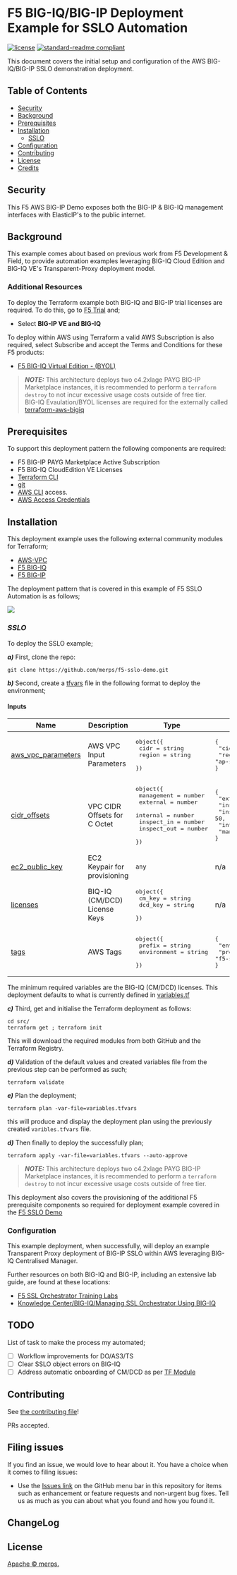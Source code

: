 # F5 BIG-IQ/BIG-IP Deployment Example for SSLO Automation

[![license](https://img.shields.io/github/license/merps/f5-sslo-demo)](LICENSE)
[![standard-readme compliant](https://img.shields.io/badge/readme%20style-standard-brightgreen.svg?style=flat-square)](https://github.com/RichardLitt/standard-readme)

This document covers the initial setup and configuration of the AWS BIG-IQ/BIG-IP SSLO demonstration deployment.

## Table of Contents

- [Security](#security)
- [Background](#background)
- [Prerequisites](#prerequisites)
- [Installation](#installation)
  - [SSLO](#SSLO)
- [Configuration](#configuration)
- [Contributing](#contributing)
- [License](#license)
- [Credits](#credits)

## Security

This F5 AWS BIG-IP Demo exposes both the BIG-IP & BIG-IQ management interfaces with ElasticIP's to the public internet.


## Background

This example comes about based on previous work from F5 Development & Field, to provide automation examples leveraging
BIG-IQ Cloud Edition and BIG-IQ VE's Transparent-Proxy deployment model.  

### Additional Resources

To deploy the Terraform example both BIG-IQ and BIG-IP trial licenses are required.  To do this,
go to [F5 Trial](https://f5.com/products/trials/product-trials) and;

   * Select **BIG-IP VE and BIG-IQ**

To deploy within AWS using Terraform a valid AWS Subscription is also required, select 
Subscribe and accept the Terms and Conditions for these F5 products:

   * [F5 BIG-IQ Virtual Edition - (BYOL)](https://aws.amazon.com/marketplace/pp/B00KIZG6KA)

> **_NOTE:_** This architecture deploys two c4.2xlage PAYG BIG-IP Marketplace instances, it is 
recommended to perform a `terraform destroy` to not incur excessive usage costs outside of free tier.  
> BIG-IQ Evaulation/BYOL licenses are required for the externally called [terraform-aws-bigiq](https://github.com/merps/terraform-aws-bigiq)


## Prerequisites

To support this deployment pattern the following components are required:

* F5 BIG-IP PAYG Marketplace Active Subscription
* F5 BIG-IQ CloudEdition VE Licenses
* [Terraform CLI](https://www.terraform.io/docs/cli-index.html)
* [git](https://git-scm.com/)
* [AWS CLI](https://aws.amazon.com/cli/) access.
* [AWS Access Credentials](https://docs.aws.amazon.com/general/latest/gr/aws-security-credentials.html)


## Installation 

This deployment example uses the following external community modules for Terraform;

* [AWS-VPC](https://github.com/terraform-aws-modules/terraform-aws-vpc)
* [F5 BIG-IQ](https://github.com/merps/terraform-aws-bigiq)
* [F5 BIG-IP](https://github.com/merps/terraform-aws-bigip)

The deployment pattern that is covered in this example of F5 SSLO Automation is as follows;

![](../images/transparent-proxy.png)

### *SSLO*

To deploy the SSLO example;

***a)*** First, clone the repo:
```
git clone https://github.com/merps/f5-sslo-demo.git
```

***b)*** Second, create a [tfvars](https://www.terraform.io/docs/configuration/variables.html) file in the following format to deploy the environment;

#### Inputs
| Name | Description | Type | Default | Required |
|------|-------------|------|---------|:--------:|
| <a name="input_aws_vpc_parameters"></a> [aws\_vpc\_parameters](#input\_aws\_vpc\_parameters) | AWS VPC Input Parameters | <pre>object({<br>    cidr   = string<br>    region = string<br>  })</pre> | <pre>{<br>  "cidr": "10.0.0.0/16",<br>  "region": "ap-southeast-2"<br>}</pre> | no |
| <a name="input_cidr_offsets"></a> [cidr\_offsets](#input\_cidr\_offsets) | VPC CIDR Offsets for C Octet | <pre>object({<br>    management  = number<br>    external    = number<br>    internal    = number<br>    inspect_in  = number<br>    inspect_out = number<br>  })</pre> | <pre>{<br>  "external": 0,<br>  "inspect_in": 40,<br>  "inspect_out": 50,<br>  "internal": 20,<br>  "management": 10<br>}</pre> | no |
| <a name="input_ec2_public_key"></a> [ec2\_public\_key](#input\_ec2\_public\_key) | EC2 Keypair for provisioning | `any` | n/a | yes |
| <a name="input_licenses"></a> [licenses](#input\_licenses) | BIQ-IQ (CM/DCD) License Keys | <pre>object({<br>    cm_key = string<br>    dcd_key = string<br>  })</pre> | n/a | yes |
| <a name="input_tags"></a> [tags](#input\_tags) | AWS Tags | <pre>object({<br>    prefix      = string<br>    environment = string<br>  })</pre> | <pre>{<br>  "environment": "demo",<br>  "prefix": "f5-sslo"<br>}</pre> | no |

The minimum required variables are the BIG-IQ (CM/DCD) licenses.  This deployment defaults to what is currently defined in [variables.tf](https://github.com/merps/f5-sslo-demo/blob/master/src/variables.tf)

***c)*** Third, get and initialise the Terraform deployment as follows:
```commandline
cd src/
terraform get ; terraform init
```
This will download the required modules from both GitHub and the Terraform Registry.

***d)*** Validation of the default values and created variables file from the previous step can be performed as such;
```commandline
terraform validate 
```

***e)*** Plan the deployment;
```commandline
terraform plan -var-file=variables.tfvars
```
this will produce and display the deployment plan using the previously created `varibles.tfvars` file.

***d)*** Then finally to deploy the successfully plan;
```commandline
terraform apply -var-file=variables.tfvars --auto-approve
```

> **_NOTE:_** This architecture deploys two c4.2xlage PAYG BIG-IP Marketplace instances, it is 
recommended to perform a `terraform destroy` to not incur excessive usage costs outside of free tier.  

This deployment also covers the provisioning of the additional F5 prerequisite components so required for 
deployment example covered in the [F5 SSLO Demo](https://github.com/merps/f5-sslo-demo)


### Configuration

This example deployment, when successfully, will deploy an example Transparent Proxy deployment of BIG-IP SSLO within AWS
leveraging BIG-IQ Centralised Manager.

Further resources on both BIG-IQ and BIG-IP, including an extensive lab guide, are found at these locations:
* [F5 SSL Orchestrator Training Labs](https://clouddocs.f5.com/training/community/sslviz/html/)
* [Knowledge Center/BIG-IQ/Managing SSL Orchestrator Using BIG-IQ](https://techdocs.f5.com/en-us/bigiq-8-0-0/managing-sslo-big-iq.html) 


## TODO

List of task to make the process my automated;

- [ ] Workflow improvements for DO/AS3/TS
- [ ] Clear SSLO object errors on BIG-IQ
- [ ] Address automatic onboarding of CM/DCD as per [TF Module](https://github.com/merps/terraform-aws-bigiq)

## Contributing

See [the contributing file](CONTRIBUTING.md)!

PRs accepted.

## Filing issues

If you find an issue, we would love to hear about it. You have a choice when it comes to filing issues:

- Use the [Issues link](https://github.com/f5devcentral/f5-sslo-demo/issues) on the GitHub menu bar in this repository for items such as enhancement or feature requests and non-urgent bug fixes. Tell us as much as you can about what you found and how you found it.

## ChangeLog


## License

[Apache © merps.](../LICENSE)